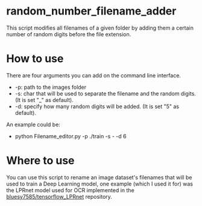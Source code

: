 # random_number_filename_adder
This script modifies all filenames of a given folder by adding them a certain number of random digits before the file extension.
# How to use
There are four arguments you can add on the command line interface.
- -p: path to the images folder
- -s: char that will be used to separate the filename and the random digits. (It is set "_" as default).
- -d: specify how many random digits will be added. (It is set "5" as default).

An example could be:
- python Filename_editor.py -p ./train -s - -d 6

# Where to use
You can use this script to rename an image dataset's filenames that will be used to train a Deep Learning model, one example (which I used it for) was the LPRnet model used for OCR implemented in the [bluesy7585/tensorflow_LPRnet](github.com/bluesy7585/tensorflow_LPRnet) repository.
